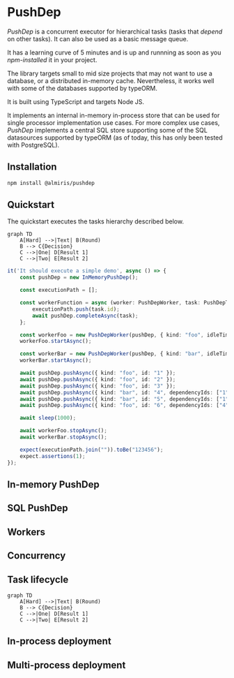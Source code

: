 # PushDep

*PushDep* is a concurrent executor for hierarchical tasks (tasks that *depend* on other tasks). It can also be used as a basic message queue.

It has a learning curve of 5 minutes and is up and runnning as soon as you *npm-installed* it in your project.

The library targets small to mid size projects that may not want to use a database, or a distributed in-memory cache. Nevertheless, it works well with some of the databases supported by typeORM.

It is built using TypeScript and targets Node JS.

It implements an internal in-memory in-process store that can be used for single processor implementation use cases. For more complex use cases, *PushDep* implements a central SQL store supporting some of the SQL datasources supported by typeORM (as of today, this has only been tested with PostgreSQL).

## Installation

```bash
npm install @almiris/pushdep 
```

## Quickstart
The quickstart executes the tasks hierarchy described below.
```mermaid
graph TD
    A[Hard] -->|Text| B(Round)
    B --> C{Decision}
    C -->|One| D[Result 1]
    C -->|Two| E[Result 2]
```

```typescript 
it('It should execute a simple demo', async () => {
    const pushDep = new InMemoryPushDep();

    const executionPath = [];

    const workerFunction = async (worker: PushDepWorker, task: PushDepTask, pushDep: PushDep) => {
        executionPath.push(task.id);
        await pushDep.completeAsync(task);
    };

    const workerFoo = new PushDepWorker(pushDep, { kind: "foo", idleTimeoutMs: 100 }, workerFunction);
    workerFoo.startAsync();

    const workerBar = new PushDepWorker(pushDep, { kind: "bar", idleTimeoutMs: 100 }, workerFunction);
    workerBar.startAsync();

    await pushDep.pushAsync({ kind: "foo", id: "1" });
    await pushDep.pushAsync({ kind: "foo", id: "2" });
    await pushDep.pushAsync({ kind: "foo", id: "3" });
    await pushDep.pushAsync({ kind: "bar", id: "4", dependencyIds: ["1", "2"] });
    await pushDep.pushAsync({ kind: "bar", id: "5", dependencyIds: ["1", "3"]});
    await pushDep.pushAsync({ kind: "foo", id: "6", dependencyIds: ["4", "5"] });

    await sleep(1000);

    await workerFoo.stopAsync();
    await workerBar.stopAsync();

    expect(executionPath.join("")).toBe("123456");
    expect.assertions(1);
});
```

## In-memory PushDep

## SQL PushDep

## Workers

## Concurrency

## Task lifecycle
```mermaid
graph TD
    A[Hard] -->|Text| B(Round)
    B --> C{Decision}
    C -->|One| D[Result 1]
    C -->|Two| E[Result 2]
```

## In-process deployment

## Multi-process deployment

